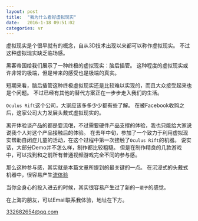 ```yaml
---
layout: post
title:  "我为什么看好虚拟现实"
date:   2016-1-18 09:51:02
categories: vr
---
```


虚拟现实是个很早就有的概念，自从3D技术出现以来都可以称作虚拟现实。
不过这种虚拟现实缺乏临场感。

黑客帝国给我们展示了一种终极的虚拟现实：脑后插管。
这种程度的虚拟现实或许非常的极端，但是带来的感受也是极端的真实。

短期来看，脑后插管这种终极虚拟现实还是比较难以实现的，而且大众接受起来也是个问题。
不过已经有其他的替代方案正在一步步走入我们的生活。

`Oculus Rift`这个公司，大家应该多多少少都有些了解。
在被Facebook收购之后，这家公司大力发展头戴式虚拟现实的。

离开体验谈产品的都是耍流氓，不过需要硬件产品支撑的体验，我也只能给大家说说我个人对这个产品接触后的体验。
在去年中旬，参加了一个致力于利用虚拟现实帮助自闭症儿童的活动，在这个过程中第一次接触了`Oculus Rift`的机器。
说实话，大部分Demo并不怎么样，制作都比较粗糙。
但是在制作精良的几款游戏中，可以找到和之前所有普通视频游戏完全不同的参与感。

那么这种参与感，其实就是本篇文章所提到的最关键的一点。
在沉浸式的头戴式机器中，很容易产生[流体验][流体验]

当你全身心的投入进去的时候，其实很容易产生过了新的`一辈子`的感觉。



在上海的朋友，可以Email联系我体验，地址在下方。

332682654@qq.com

[流体验]: https://en.wikipedia.org/wiki/Flow_(psychology)
